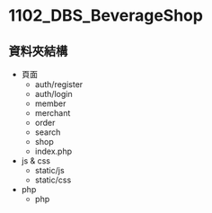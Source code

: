 # 1102_DBS_BeverageShop

## 資料夾結構
- 頁面
  - auth/register
  - auth/login
  - member
  - merchant
  - order
  - search
  - shop
  - index.php
- js & css
  - static/js
  - static/css
- php
  - php

